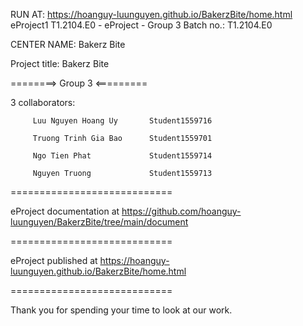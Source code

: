 RUN AT: https://hoanguy-luunguyen.github.io/BakerzBite/home.html
eProject1
T1.2104.E0 - eProject - Group 3
Batch no.: T1.2104.E0

CENTER NAME: Bakerz Bite

Project title: Bakerz Bite

========> Group 3 <=========

3 collaborators:

         Luu Nguyen Hoang Uy       Student1559716

         Truong Trinh Gia Bao      Student1559701
         
         Ngo Tien Phat             Student1559714

         Nguyen Truong             Student1559713
============================

eProject documentation at https://github.com/hoanguy-luunguyen/BakerzBite/tree/main/document

============================

eProject published at   https://hoanguy-luunguyen.github.io/BakerzBite/home.html

============================

Thank you for spending your time to look at our work.